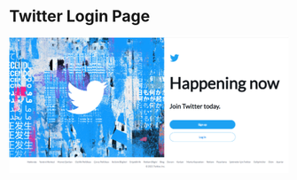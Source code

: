 # Twitter Login Page 
![twitter](https://github.com/asuf29/TwitterLoginPage/blob/master/twitter.png)
